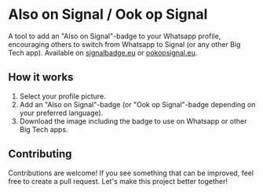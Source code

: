 # Also on Signal / Ook op Signal

A tool to add an "Also on Signal"-badge to your Whatsapp profile, encouraging others to switch from Whatsapp to Signal (or any other Big Tech app). Available on [signalbadge.eu](https://www.signalbadge.eu) or [ookopsignal.eu](https://www.ookopsignal.eu).

## How it works
1. Select your profile picture.
2. Add an "Also on Signal"-badge (or "Ook op Signal"-badge depending on your preferred language).
3. Download the image including the badge to use on Whatsapp or other Big Tech apps.

## Contributing
Contributions are welcome! If you see something that can be improved, feel free to create a pull request. Let's make this project better together!
